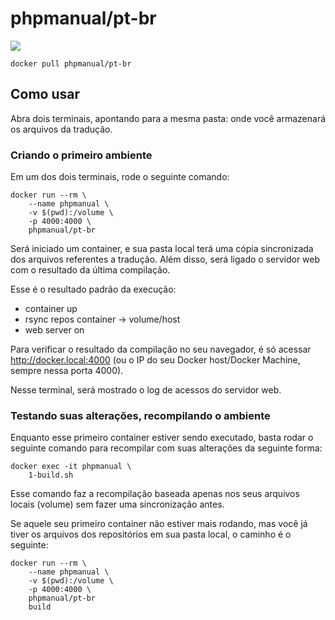 # phpmanual/pt-br

[![](https://imagelayers.io/badge/phpmanual/pt-br:latest.svg)](https://imagelayers.io/?images=phpmanual/pt-br:latest 'Get your own badge on imagelayers.io')

```
docker pull phpmanual/pt-br
```

## Como usar

Abra dois terminais, apontando para a mesma pasta: onde você armazenará os arquivos da tradução.

### Criando o primeiro ambiente

Em um dos dois terminais, rode o seguinte comando:

    docker run --rm \
        --name phpmanual \
        -v $(pwd):/volume \
        -p 4000:4000 \
        phpmanual/pt-br

Será iniciado um container, e sua pasta local terá uma cópia sincronizada dos arquivos referentes a tradução. Além disso, será ligado o servidor web com o resultado da última compilação.

Esse é o resultado padrão da execução:
- container up
- rsync repos container -> volume/host
- web server on

Para verificar o resultado da compilação no seu navegador, é só acessar http://docker.local:4000 (ou o IP do seu Docker host/Docker Machine, sempre nessa porta 4000).

Nesse terminal, será mostrado o log de acessos do servidor web.

### Testando suas alterações, recompilando o ambiente

Enquanto esse primeiro container estiver sendo executado, basta rodar o seguinte comando para recompilar com suas alterações da seguinte forma:

    docker exec -it phpmanual \
        1-build.sh

Esse comando faz a recompilação baseada apenas nos seus arquivos locais (volume) sem fazer uma sincronização antes.

Se aquele seu primeiro container não estiver mais rodando, mas você já tiver os arquivos dos repositórios em sua pasta local, o caminho é o seguinte:

    docker run --rm \
        --name phpmanual \
        -v $(pwd):/volume \
        -p 4000:4000 \
        phpmanual/pt-br
        build

